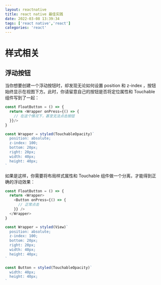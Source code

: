 ```yaml
---
layout: reactnative
title: react native 最佳实践
date: 2022-03-08 13:39:34
tags: ['react native','react']
categories: 'react'
---
```


# 样式相关
## 浮动按钮
当你想要创建一个浮动按钮时，却发现无论如何设置 position 和 z-index ，按钮始终显示在视图下方。此时，你请留意自己的按钮是否将定位属性和 Touchable 组件写到了一起：

```js
const FloatButton = () => {
  return <Wrapper onPress={() => {
    // 在这个情况下，甚至无法点击按钮  
  }}/>
}

const Wrapper = styled(TouchableOpacity)`
  position: absolute;
  z-index: 100;
  bottom: 20px;
  right: 20px;
  width: 40px;
  height: 40px;
`
```


如果是这样，你需要将布局样式属性和 Touchable 组件做一个分离，才能得到正确的浮动效果：

```js
const FloatButton = () => {
  return <Wrapper>
    <Button onPress={() => {
      // 正常点击
    }} />
  </Wrapper>
}

const Wrapper = styled(View)`
  position: absolute;
  z-index: 100;
  bottom: 20px;
  right: 20px;
  width: 40px;
  height: 40px;
`

const Button = styled(TouchableOpacity)`
  width: 40px;
  height: 40px;
`
```